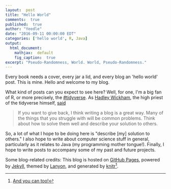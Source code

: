 ```yaml
---
layout:  post
title: "Hello World"
comments:  true
published:  true
author: "Yeedle"
date: "2016-09-11 00:00:00 EDT"
categories: ['hello world', R, Java]
output:
  html_document:
    mathjax:  default
    fig_caption:  true
excerpt: "Pseudo-Randomness, World. World, Pseudo-Randomness."
---
```








Every book needs a cover, every jar a lid, and every blog an 'hello world' post. This is mine. Hello and welcome to my blog.

What kind of posts can you expect to see here? Well, for one, I'm a big fan of R, or more precisely, the [#tidyverse](http://github.com/hadley/tidyverse). As [Hadley Wickham](https://twitter.com/hadleywickham), the high priest of the tidyverse himself, [said](https://www.reddit.com/r/dataisbeautiful/comments/3mp9r7/im_hadley_wickham_chief_scientist_at_rstudio_and/cvhl63u)

> If you want to give back, I think writing a blog is a great way. Many of the things that you struggle with will be common problems. Think about how to solve them well and describe your solution to others.

So, a lot of what I hope to be doing here is "describe [my] solution to others." I also hope to write about computer science stuff in general, particularly as it relates to Java (my programming mother tongue!). Finally, I hope to write posts to accompany some of my past and future projects. 

Some blog-related credits: This blog is hosted on [GitHub Pages](pages.github,com), powered by [Jekyll](jekyllrb.com), themed by [Lanyon](https://github.com/poole/lanyon), and generated by [knitr](https://github.com/yihui/knitr-jekyll)[^1].

[^1]: [And you can too!](http://statistics.rainandrhino.org/knitr-lanyon/) 

